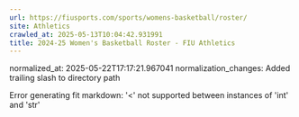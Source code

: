 ```yaml
---
url: https://fiusports.com/sports/womens-basketball/roster/
site: Athletics
crawled_at: 2025-05-13T10:04:42.931991
title: 2024-25 Women's Basketball Roster - FIU Athletics
---
```

normalized_at: 2025-05-22T17:17:21.967041
normalization_changes: Added trailing slash to directory path

Error generating fit markdown: '<' not supported between instances of 'int' and 'str'